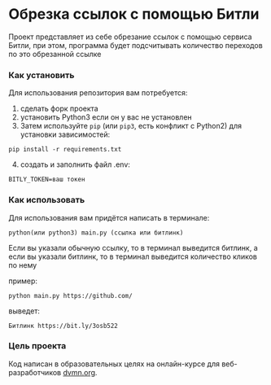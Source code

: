 # Обрезка ссылок с помощью Битли

Проект представляет из себе обрезание ссылок с помощью сервиса Битли, при этом,
программа будет подсчитывать количество переходов по это обрезанной ссылке

### Как установить

Для использования репозитория вам потребуется:
  1) сделать форк проекта
  2) установить Python3 если он у вас не установлен
  3) Затем используйте `pip` (или `pip3`, есть конфликт с Python2) для установки зависимостей:
  ``` 
  pip install -r requirements.txt 
  ```
  4) создать и заполнить файл .env:
  ```
  BITLY_TOKEN=ваш токен
  ```
### Как использовать

Для использования вам придётся написать в терминале:
```
python(или python3) main.py (ссылка или битлинк)
```
Если вы указали обычную ссылку, то в терминал выведится битлинк,
а если вы указали битлинк, то в терминал выведится количество кликов по нему

пример:
```
python main.py https://github.com/
```
выведет:
```
Битлинк https://bit.ly/3osb522
```
### Цель проекта

Код написан в образовательных целях на онлайн-курсе для веб-разработчиков [dvmn.org](https://dvmn.org/).
